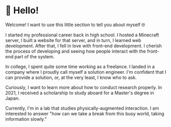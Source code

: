 # 👋 Hello!

Welcome! I want to use this little section to tell you about myself 🤓

I started my professional career back in high school. I hosted a Minecraft server, I built a website for that server, and in turn, I learned web development. After that, I fell in love with front-end development. I cherish the process of developing and seeing how people interact with the front-end part of the system.

In college, I spent quite some time working as a freelance. I landed in a company where I proudly call myself a solution engineer. I'm confident that I can provide a solution, or, at the very least, I know who to ask.

Curiously, I want to learn more about how to conduct research properly. In 2021, I received a scholarship to study aboard for a Master's degree in Japan.

Currently, I'm in a lab that studies physically-augmented interaction. I am interested to answer "how can we take a break from this busy world, taking information slowly."